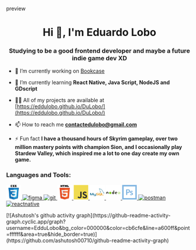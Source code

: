 preview
<h1 align="center">Hi 👋, I'm Eduardo Lobo</h1>
<h3 align="center">Studying to be a good frontend developer and maybe a future indie game dev XD</h3>

- 🔭 I’m currently working on [Bookcase](https://github.com/ICEI-PUC-Minas-PMV-ADS/pmv-ads-2023-1-e3-proj-mov-t7-bookcase.git)

- 🌱 I’m currently learning **React Native, Java Script, NodeJS and GDscript**

- 👨‍💻 All of my projects are available at [https://eddulobo.github.io/DuLobo/](https://eddulobo.github.io/DuLobo/)

- 📫 How to reach me **contactedulobo@gmail.com**

- ⚡ Fun fact **I have a thousand hours of Skyrim gameplay, over two million mastery points with champion Sion, and I occasionally play Stardew Valley, which inspired me a lot to one day create my own game.**

<h3 align="left">Languages and Tools:</h3>
<p align="left"> <a href="https://www.w3schools.com/css/" target="_blank" rel="noreferrer"> <img src="https://raw.githubusercontent.com/devicons/devicon/master/icons/css3/css3-original-wordmark.svg" alt="css3" width="40" height="40"/> </a> <a href="https://www.figma.com/" target="_blank" rel="noreferrer"> <img src="https://www.vectorlogo.zone/logos/figma/figma-icon.svg" alt="figma" width="40" height="40"/> </a> <a href="https://git-scm.com/" target="_blank" rel="noreferrer"> <img src="https://www.vectorlogo.zone/logos/git-scm/git-scm-icon.svg" alt="git" width="40" height="40"/> </a> <a href="https://www.w3.org/html/" target="_blank" rel="noreferrer"> <img src="https://raw.githubusercontent.com/devicons/devicon/master/icons/html5/html5-original-wordmark.svg" alt="html5" width="40" height="40"/> </a> <a href="https://developer.mozilla.org/en-US/docs/Web/JavaScript" target="_blank" rel="noreferrer"> <img src="https://raw.githubusercontent.com/devicons/devicon/master/icons/javascript/javascript-original.svg" alt="javascript" width="40" height="40"/> </a> <a href="https://www.mysql.com/" target="_blank" rel="noreferrer"> <img src="https://raw.githubusercontent.com/devicons/devicon/master/icons/mysql/mysql-original-wordmark.svg" alt="mysql" width="40" height="40"/> </a> <a href="https://nodejs.org" target="_blank" rel="noreferrer"> <img src="https://raw.githubusercontent.com/devicons/devicon/master/icons/nodejs/nodejs-original-wordmark.svg" alt="nodejs" width="40" height="40"/> </a> <a href="https://www.photoshop.com/en" target="_blank" rel="noreferrer"> <img src="https://raw.githubusercontent.com/devicons/devicon/master/icons/photoshop/photoshop-line.svg" alt="photoshop" width="40" height="40"/> </a> <a href="https://postman.com" target="_blank" rel="noreferrer"> <img src="https://www.vectorlogo.zone/logos/getpostman/getpostman-icon.svg" alt="postman" width="40" height="40"/> </a> <a href="https://reactnative.dev/" target="_blank" rel="noreferrer"> <img src="https://reactnative.dev/img/header_logo.svg" alt="reactnative" width="40" height="40"/> </a> </p>
[![Ashutosh's github activity graph](https://github-readme-activity-graph.cyclic.app/graph?username=EdduLobo&bg_color=000000&color=cb6cfe&line=a600ff&point=ffffff&area=true&hide_border=true)](https://github.com/ashutosh00710/github-readme-activity-graph)




